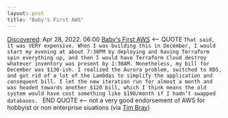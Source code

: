 ```yaml
---
layout: post
title: "Baby's First AWS"
---
```

[Discovered](http://rolandtanglao.com/2020/07/29/p1-blogthis-checkvist-list-links-to-blog/): Apr 28, 2022. 06:00 [Baby's First AWS](https://blog.verygoodsoftwarenotvirus.ru/posts/babys-first-aws/) <-- QUOTE `That said, it was VERY expensive. When I was building this in December, I would start my evening at about 7:30PM by deploying and having Terraform spin everything up, and then I would have Terraform Cloud destroy whatever inventory was present by 1:30AM. Nonetheless, my bill for December was $130-ish. I realized the Aurora problem, switched to RDS, and got rid of a lot of the Lambdas to simplify the application and consequent bill. I let the new iteration run for almost a month and was headed towards another $120 bill, which I think means the old system would have cost something like $190/month if I hadn’t swapped databases. ` END QUOTE <-- not a very good endorsement of AWS for hobbyist or non enterprise siuations  (via [Tim Bray](https://www.tbray.org/ongoing/When/202x/2021/08/07/Apps-Get-Worse))
